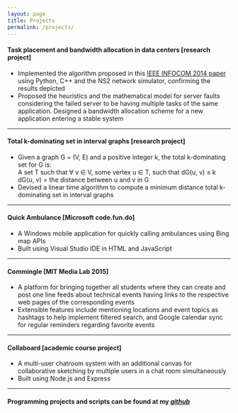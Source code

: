 ```yaml
---
layout: page
title: Projects
permalink: /projects/
---
```


#### Task placement and bandwidth allocation in data centers [research project]
- Implemented the algorithm proposed in this [IEEE INFOCOM 2014 paper](http://ieeexplore.ieee.org/stamp/stamp.jsp?arnumber=6848096) using Python, C++ and the NS2 network simulator, confirming the results depicted
- Proposed the heuristics and the mathematical model for server faults considering the failed server to be having multiple tasks of the same application. Designed a bandwidth allocation scheme for a new application entering a stable system

---

#### Total k-dominating set in interval graphs [research project]
- Given a graph G = (V, E) and a positive integer k, the total k-dominating set for G is:  
A set T such that ∀ v ∈ V, some vertex u ∈ T, such that dG(u, v) ≤ k  
dG(u, v) = the distance between u and v in G
- Devised a linear time algorithm to compute a minimum distance total k-dominating set in interval graphs

---

#### Quick Ambulance [Microsoft code.fun.do]
- A Windows mobile application for quickly calling ambulances using Bing map APIs
- Built using Visual Studio IDE in HTML and JavaScript

---

#### Commingle [MIT Media Lab 2015]
- A platform for bringing together all students where they can create and post one line feeds about technical events having links to the respective web pages of the corresponding events
- Extensible features include mentioning locations and event topics as hashtags to help implement filtered search, and Google calendar sync for regular reminders regarding favorite events

---

#### Collaboard [academic course project]
- A multi-user chatroom system with an additional canvas for collaborative sketching by multiple users in a chat room simultaneously
- Built using Node.js and Express

---

#### Programming projects and scripts can be found at my [*github*](http://github.com/aseemraj)